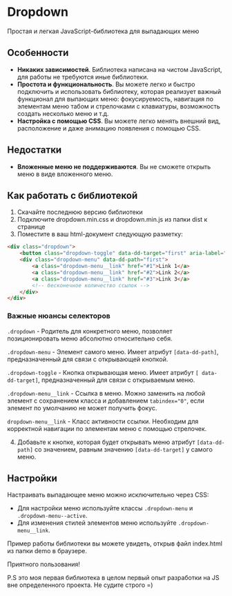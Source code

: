 # Dropdown

Простая и легкая JavaScript-библиотека для выпадающих меню

## Особенности

+ __Никаких зависимостей__.  Библиотека написана на чистом JavaScript, для работы не требуются иные библиотеки.
+ __Простота и функциональность__. Вы можете легко и быстро подключить и использовать библиотеку, которая реализует важный функционал для выпающих меню: фокусируемость, навигация по элементам меню табом и стрелочками с клавиатуры, возможность создать несколько меню и т.д.
+ __Настройка с помощью CSS__. Вы можете легко менять внешний вид, расположение и даже анимацию появления с помощью CSS.

## Недостатки
+ __Вложенные меню не поддерживаются__. Вы не сможете открыть меню в виде вложенного меню.

## Как работать с библиотекой

1. Скачайте последнюю версию библиотеки
2. Подключите dropdown.min.css и dropdown.min.js из папки dist к странице
3. Поместите в ваш html-документ следующую разметку:
```html
<div class="dropdown">
	<button class="dropdown-toggle" data-dd-target="first" aria-label="Открыть выпадающее меню">Dropdown button 1</button>
	<div class="dropdown-menu" data-dd-path="first">
		<a class="dropdown-menu__link" href="#1">Link 1</a>
		<a class="dropdown-menu__link" href="#2">Link 2</a>
		<a class="dropdown-menu__link" href="#3">Link 3</a>
		<!-- бесконечное количество ссылок -->
	</div>
</div>
```
### Важные нюансы селекторов

`.dropdown` - Родитель для конкретного меню, позволяет позиционировать меню абсолютно относительно себя.

`.dropdown-menu` - Элемент самого меню. Имеет атрибут `[data-dd-path]`, предназначенный для связи с открывающей кнопкой.

`.dropdown-toggle` - Кнопка открывающая меню. Имеет атрибут `[ data-dd-target]`, предназначенный для связи с открываемым меню.

`.dropdown-menu__link` - Ссылка в меню. Можно заменить на любой элемент с сохранением класса и добавлением `tabindex="0"`, если элемент по умолчанию не может получить фокус.

`dropdown-menu__link` - Класс активности ссылки. Необходим для корректной навигации по элементам меню с помощью стрелочек.

4. Добавьте к кнопке, которая будет открывать меню атрибут `[data-dd-path]` со значением, равным значению `[data-dd-target]` у самого меню.


## Настройки
Настраивать выпадающее меню можно исключительно через CSS:
+ Для настройки меню используйте классы `.dropdown-menu` 
и `.dropdown-menu--active`.
+ Для изменения стилей элементов меню используйте `.dropdown-menu__link`.

Пример работы библиотеки вы можете увидеть, открыв файл index.html из папки demo в браузере.

Приятного пользования! <br>

P.S это моя первая библиотека в целом первый опыт разработки на JS вне определенного проекта. Не судите строго =)